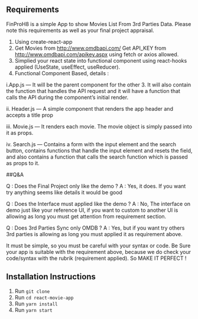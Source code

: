 ## Requirements

FinProH8 is a simple App to show Movies List From 3rd Parties Data. Please note this requirements as well as your final project appraisal.

1. Using create-react-app
2. Get Movies from http://www.omdbapi.com/ 
   Get API_KEY from http://www.omdbapi.com/apikey.aspx using fetch or axios allowed.
3. Simplied your react state into functional component using react-hooks applied (UseState, useEffect, useReducer).
4. Functional Component Based, details : 

i.App.js — It will be the parent component for the other 3. It will also contain the function that handles the API request and it will have  a function that calls the API during the component’s initial render.

ii. Header.js — A simple component that renders the app header and accepts a title prop

iii. Movie.js — It renders each movie. The movie object is simply passed into it as props.

iv. Search.js — Contains a form with the input element and the search button, contains functions that handle the input element and resets the field, and also contains a function that calls the search function which is passed as props to it.


##Q&A 

Q : Does the Final Project only like the demo ? 
A : Yes, it does. If you want try anything seems like details it would be good

Q : Does the Interface must applied like the demo ? 
A : No, The interface on demo just like your reference UI, if you want to custom to another UI is allowing as long you must get attention from requirement section. 

Q : Does 3rd Parties Sync only OMDB ? 
A : Yes, but if you want try others 3rd parties is allowing as long you must applied it as requirement above.

It must be simple, so you must be careful with your syntax or code. Be Sure your app is suitable with the requirement above, because we do check your code/syntax with the rubrik (requirement applied). So MAKE IT PERFECT ! 

## Installation Instructions
1. Run ```git clone```
2. Run ```cd react-movie-app```
3. Run ```yarn install```
4. Run ```yarn start```



